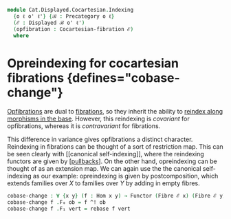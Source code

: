 <!--
```agda
open import Cat.Displayed.Cocartesian
open import Cat.Displayed.Fibre
open import Cat.Displayed.Base
open import Cat.Prelude

import Cat.Displayed.Reasoning
```
-->

```agda
module Cat.Displayed.Cocartesian.Indexing
  {o ℓ o' ℓ'} {ℬ : Precategory o ℓ}
  (ℰ : Displayed ℬ o' ℓ')
  (opfibration : Cocartesian-fibration ℰ)
  where
```

<!--
```agda
open Precategory ℬ
open Displayed ℰ
open Cat.Displayed.Reasoning ℰ
open Cocartesian-fibration ℰ opfibration
open Functor
```
-->

# Opreindexing for cocartesian fibrations {defines="cobase-change"}

[Opfibrations] are dual to [fibrations], so they inherit the ability
to [reindex along morphisms in the base]. However, this reindexing is
*covariant* for opfibrations, whereas it is *contravariant* for
fibrations.

[Opfibrations]: Cat.Displayed.Cocartesian.html
[fibrations]: Cat.Displayed.Cartesian.html
[reindex along morphisms in the base]: Cat.Displayed.Cartesian.Indexing.html

This difference in variance gives opfibrations a distinct character.
Reindexing in fibrations can be thought of a sort of restriction map.
This can be seen clearly with [[canonical self-indexing]], where the
reindexing functors are given by [[pullbacks]]. On the other hand,
opreindexing can be thought of as an extension map. We can again use the
the canonical self-indexing as our example: opreindexing is given by
postcomposition, which extends families over $X$ to families over $Y$ by
adding in empty fibres.

[pullbacks]: Cat.Diagram.Pullback.html

```agda
cobase-change : ∀ {x y} (f : Hom x y) → Functor (Fibre ℰ x) (Fibre ℰ y)
cobase-change f .F₀ ob = f ^! ob
cobase-change f .F₁ vert = rebase f vert
```

<!--
```agda
cobase-change f .F-id =
  sym $ ι!.uniquev _ $ to-pathp $
    idl[] ∙ (sym $ cancel _ _ (idr' _))
cobase-change f .F-∘ f' g' =
  sym $ ι!.uniquev _ $ to-pathp $
    smashl _ _
    ∙∙ revive₁ (pullr[] _ (ι!.commutesv _))
    ∙∙ smashr _ _
    ∙∙ revive₁ (pulll[] _ (ι!.commutesv _))
      ∙∙ smashl _ _
      ∙∙ sym assoc[]
      ∙∙ sym (smashr _ _)
```
-->
